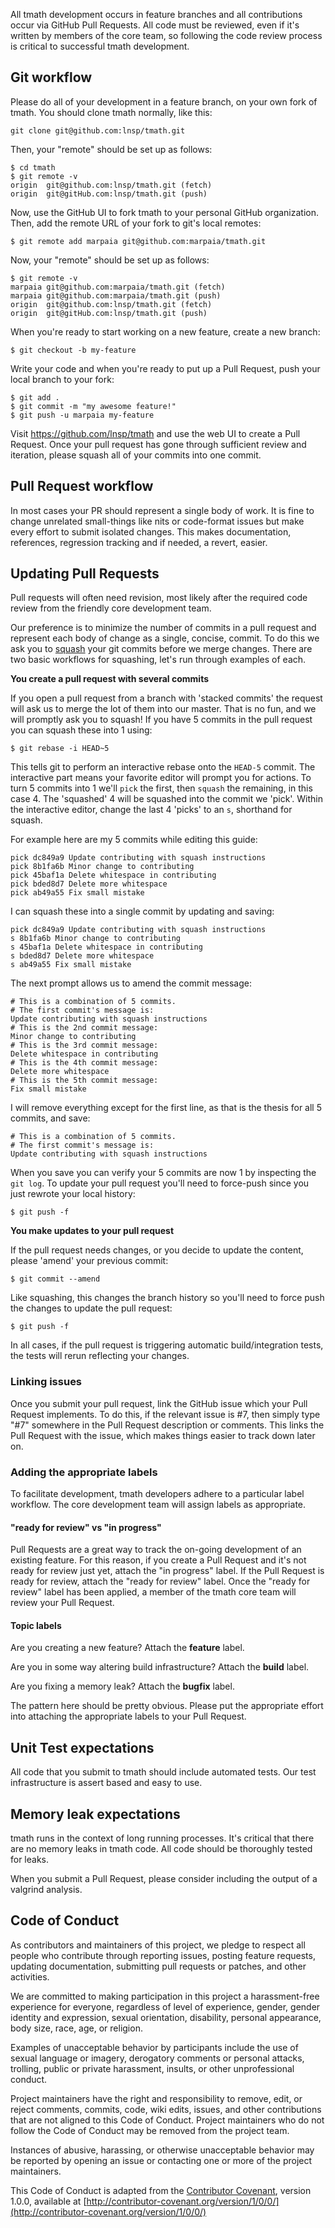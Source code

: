 All tmath development occurs in feature branches and all contributions occur via GitHub Pull Requests.
All code must be reviewed, even if it's written by members of the core team, so following the code review process is critical to successful tmath development.

## Git workflow

Please do all of your development in a feature branch, on your own fork of tmath. You should clone tmath normally, like this:

```
git clone git@github.com:lnsp/tmath.git
```

Then, your "remote" should be set up as follows:

```
$ cd tmath
$ git remote -v
origin  git@github.com:lnsp/tmath.git (fetch)
origin  git@gitHub.com:lnsp/tmath.git (push)
```

Now, use the GitHub UI to fork tmath to your personal GitHub organization. Then, add the remote URL of your fork to git's local remotes:

```
$ git remote add marpaia git@github.com:marpaia/tmath.git
```

Now, your "remote" should be set up as follows:

```
$ git remote -v
marpaia git@github.com:marpaia/tmath.git (fetch)
marpaia git@github.com:marpaia/tmath.git (push)
origin  git@github.com:lnsp/tmath.git (fetch)
origin  git@gitHub.com:lnsp/tmath.git (push)
```

When you're ready to start working on a new feature, create a new branch:

```
$ git checkout -b my-feature
```

Write your code and when you're ready to put up a Pull Request, push your local branch to your fork:

```
$ git add .
$ git commit -m "my awesome feature!"
$ git push -u marpaia my-feature
```

Visit https://github.com/lnsp/tmath and use the web UI to create a Pull Request. Once your pull request has gone through sufficient review and iteration, please squash all of your commits into one commit.

## Pull Request workflow

In most cases your PR should represent a single body of work.
It is fine to change unrelated small-things like nits or code-format issues but make every effort to submit isolated changes.
This makes documentation, references, regression tracking and if needed, a revert, easier.

## Updating Pull Requests

Pull requests will often need revision, most likely after the required code review from the friendly core development team.

Our preference is to minimize the number of commits in a pull request and represent each body of change as a single, concise, commit. To do this we ask you to [squash](https://git-scm.com/book/en/v2/Git-Tools-Rewriting-History) your git commits before we merge changes. There are two basic workflows for squashing, let's run through examples of each.

**You create a pull request with several commits**

If you open a pull request from a branch with 'stacked commits' the request will ask us to merge the lot of them into our master. That is no fun, and we will promptly ask you to squash! If you have 5 commits in the pull request you can squash these into 1 using:

```
$ git rebase -i HEAD~5
```

This tells git to perform an interactive rebase onto the `HEAD-5` commit. The interactive part means your favorite editor will prompt you for actions. To turn 5 commits into 1 we'll `pick` the first, then `squash` the remaining, in this case 4. The 'squashed' 4 will be squashed into the commit we 'pick'. Within the interactive editor, change the last 4 'picks' to an `s`, shorthand for squash.

For example here are my 5 commits while editing this guide:

```
pick dc849a9 Update contributing with squash instructions
pick 8b1fa6b Minor change to contributing
pick 45baf1a Delete whitespace in contributing
pick bded8d7 Delete more whitespace
pick ab49a55 Fix small mistake
```

I can squash these into a single commit by updating and saving:

```
pick dc849a9 Update contributing with squash instructions
s 8b1fa6b Minor change to contributing
s 45baf1a Delete whitespace in contributing
s bded8d7 Delete more whitespace
s ab49a55 Fix small mistake
```

The next prompt allows us to amend the commit message:

```
# This is a combination of 5 commits.
# The first commit's message is:
Update contributing with squash instructions
# This is the 2nd commit message:
Minor change to contributing
# This is the 3rd commit message:
Delete whitespace in contributing
# This is the 4th commit message:
Delete more whitespace
# This is the 5th commit message:
Fix small mistake
```

I will remove everything except for the first line, as that is the thesis for all 5 commits, and save:

```
# This is a combination of 5 commits.
# The first commit's message is:
Update contributing with squash instructions
```

When you save you can verify your 5 commits are now 1 by inspecting the `git log`. To update your pull request you'll need to force-push since you just rewrote your local history:

```
$ git push -f
```

**You make updates to your pull request**

If the pull request needs changes, or you decide to update the content, please 'amend' your previous commit:

```
$ git commit --amend
```

Like squashing, this changes the branch history so you'll need to force push the changes to update the pull request:

```
$ git push -f
```

In all cases, if the pull request is triggering automatic build/integration tests, the tests will rerun reflecting your changes.

### Linking issues

Once you submit your pull request, link the GitHub issue which your Pull Request implements. To do this, if the relevant issue is #7, then simply type "#7" somewhere in the Pull Request description or comments. This links the Pull Request with the issue, which makes things easier to track down later on.

### Adding the appropriate labels

To facilitate development, tmath developers adhere to a particular label workflow. The core development team will assign labels as appropriate.

#### "ready for review" vs "in progress"

Pull Requests are a great way to track the on-going development of an existing feature. For this reason, if you create a Pull Request and it's not ready for review just yet, attach the "in progress" label. If the Pull Request is ready for review, attach the "ready for review" label. Once the "ready for review" label has been applied, a member of the tmath core team will review your Pull Request.

#### Topic labels

Are you creating a new feature? Attach the **feature** label.

Are you in some way altering build infrastructure? Attach the **build** label.

Are you fixing a memory leak? Attach the **bugfix** label.

The pattern here should be pretty obvious. Please put the appropriate effort into attaching the appropriate labels to your Pull Request.

## Unit Test expectations

All code that you submit to tmath should include automated tests. Our test infrastructure is assert based and easy to use.

## Memory leak expectations

tmath runs in the context of long running processes. It's critical that there are no memory leaks in tmath code. All code should be thoroughly tested for leaks.

When you submit a Pull Request, please consider including the output of a valgrind analysis.

## Code of Conduct

As contributors and maintainers of this project, we pledge to respect all people who contribute through reporting issues, posting feature requests, updating documentation, submitting pull requests or patches, and other activities.

We are committed to making participation in this project a harassment-free experience for everyone, regardless of level of experience, gender, gender identity and expression, sexual orientation, disability, personal appearance, body size, race, age, or religion.

Examples of unacceptable behavior by participants include the use of sexual language or imagery, derogatory comments or personal attacks, trolling, public or private harassment, insults, or other unprofessional conduct.

Project maintainers have the right and responsibility to remove, edit, or reject comments, commits, code, wiki edits, issues, and other contributions that are not aligned to this Code of Conduct. Project maintainers who do not follow the Code of Conduct may be removed from the project team.

Instances of abusive, harassing, or otherwise unacceptable behavior may be reported by opening an issue or contacting one or more of the project maintainers.

This Code of Conduct is adapted from the [Contributor Covenant](http://contributor-covenant.org), version 1.0.0, available at [http://contributor-covenant.org/version/1/0/0/](http://contributor-covenant.org/version/1/0/0/)